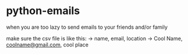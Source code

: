 # python-emails
when you are too lazy to send emails to your friends and/or family

make sure the csv file is like this:
-> name, email, location
-> Cool Name, coolname@gmail.com, cool place
